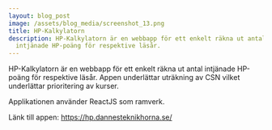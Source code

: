 ```yaml
---
layout: blog_post
image: /assets/blog_media/screenshot_13.png
title: HP-Kalkylatorn
description: HP-Kalkylatorn är en webbapp för ett enkelt räkna ut antal
  intjänade HP-poäng för respektive läsår.
---
```

HP-Kalkylatorn är en webbapp för ett enkelt räkna ut antal intjänade HP-poäng för respektive läsår. Appen underlättar uträkning av CSN vilket underlättar prioritering av kurser.

Applikationen använder ReactJS som ramverk.



Länk till appen: <https://hp.dannesteknikhorna.se/>